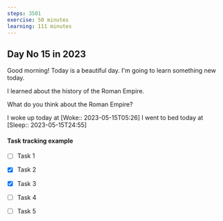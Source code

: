 ```yaml
---
steps: 3501
exercise: 50 minutes
learning: 111 minutes
---
```

## Day No 15 in 2023
Good morning! Today is a beautiful day.
I'm going to learn something new today.

I learned about the history of the Roman Empire.

What do you think about the Roman Empire?

I woke up today at [Woke:: 2023-05-15T05:26]
I went to bed today at [Sleep:: 2023-05-15T24:55]

#### Task tracking example
- [ ] Task 1
- [x] Task 2
- [x] Task 3
- [ ] Task 4
- [ ] Task 5

